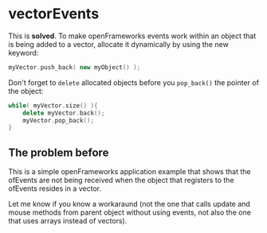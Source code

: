 vectorEvents
============

This is **solved**. To make openFrameworks events work within an object that is being added to a vector, allocate it dynamically by using the new keyword:

```C++
myVector.push_back( new myObject() );
```

Don't forget to `delete` allocated objects before you `pop_back()` the pointer of the object:

```C++
while( myVector.size() ){
	delete myVector.back();
	myVector.pop_back();
}
```

The problem before
------------------
This is a simple openFrameworks application example that shows that the ofEvents are not being received when the object that registers to the ofEvents resides in a vector.

Let me know if you know a workaraund (not the one that calls update and mouse methods from parent object without using events, not also the one that uses arrays instead of vectors).